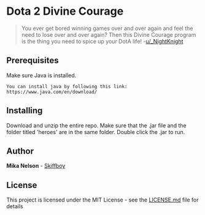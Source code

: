 # Dota 2 Divine Courage

>You ever get bored winning games over and over again and feel the need to lose over and over again? Then this Divine Courage program is the thing you need to spice up your DotA life!
-[u/_NightKnight](https://www.reddit.com/user/_NightKnight)

## Prerequisites

Make sure Java is installed.

```
You can install java by following this link:
https://www.java.com/en/download/
```

## Installing

Download and unzip the entire repo. Make sure that the .jar file and the folder titled 'heroes' are in the same folder. Double click the .jar to run.

## Author

 **Mika Nelson** - [Skiffboy](https://github.com/Skiffboy)

## License

This project is licensed under the MIT License - see the [LICENSE.md](LICENSE.md) file for details
